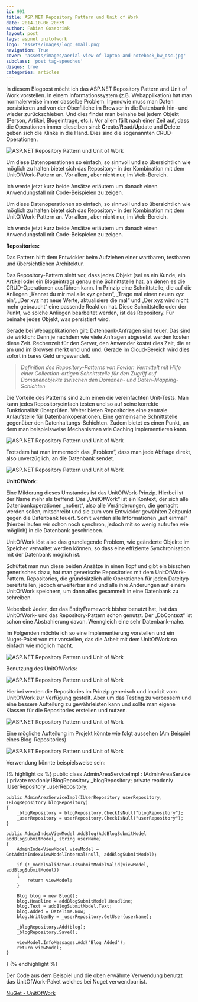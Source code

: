 ```yaml
---
id: 991
title: ASP.NET Repository Pattern und Unit of Work
date: 2014-10-06 20:39
author: Fabian Gosebrink
layout: post
tags: aspnet unitofwork
logo: 'assets/images/logo_small.png'
navigation: True
cover: 'assets/images/aerial-view-of-laptop-and-notebook_bw_osc.jpg'
subclass: 'post tag-speeches'
disqus: true
categories: articles
---
```


In diesem Blogpost möcht ich das ASP.NET Repository Pattern and Unit of Work vorstellen. In einem Informationssystem (z.B. Webapplikation) hat man normalerweise immer dasselbe Problem: Irgendwie muss man Daten persistieren und von der Oberfläche im Browser in die Datenbank hin- und wieder zurückschieben. Und dies findet man beinahe bei jedem Objekt (Person, Artikel, Blogeintrage, etc.). Vor allem fällt nach einer Zeit auf, dass die Operationen immer dieselben sind: **C**reate/**R**ead/**U**pdate und **D**elete geben sich die Klinke in die Hand. Dies sind die sogenannten CRUD-Operationen.

![ASP.NET Repository Pattern und Unit of Work]({{site.baseurl}}assets/articles/2014-10-06/01.png)

Um diese Datenoperationen so einfach, so sinnvoll und so übersichtlich wie möglich zu halten bietet sich das Repository- in der Kombination mit dem UnitOfWork-Pattern an. Vor allem, aber nicht nur, im Web-Bereich.

Ich werde jetzt kurz beide Ansätze erläutern um danach einen Anwendungsfall mit Code-Beispielen zu zeigen.

Um diese Datenoperationen so einfach, so sinnvoll und so übersichtlich wie möglich zu halten bietet sich das Repository- in der Kombination mit dem UnitOfWork-Pattern an. Vor allem, aber nicht nur, im Web-Bereich.

Ich werde jetzt kurz beide Ansätze erläutern um danach einen Anwendungsfall mit Code-Beispielen zu zeigen.

**Repositories:**

Das Pattern hilft dem Entwickler beim Aufziehen einer wartbaren, testbaren und übersichtlichen Architektur.

Das Repository-Pattern sieht vor, dass jedes Objekt (sei es ein Kunde, ein Artikel oder ein Blogeintrag) genau eine Schnittstelle hat, an denen es die CRUD-Operationen ausführen kann. Im Prinzip eine Schnittstelle, die auf die Anliegen „Kannst du mir mal alle xyz geben“, „Trage mal einen neuen xyz ein“, „Der xyz hat neue Werte, aktualisiere die mal“ und „Der xyz wird nicht mehr gebraucht“ eine passende Reaktion hat. Diese Schnittstelle oder der Punkt, wo solche Anliegen bearbeitet werden, ist das Repository. Für beinahe jedes Objekt, was persistiert wird.

Gerade bei Webapplikationen gilt: Datenbank-Anfragen sind teuer. Das sind sie wirklich: Denn je nachdem wie viele Anfragen abgesetzt werden kosten diese Zeit. Rechenzeit für den Server, den Anwender kostet dies Zeit, die er am und im Browser merkt und und und. Gerade im Cloud-Bereich wird dies sofort in bares Geld umgewandelt.

>*Definition des Repository-Patterns von Fowler:*
>*Vermittelt mit Hilfe einer Collection-artigen Schnittstelle für den Zugriff auf Domänenobjekte zwischen den Domänen- und Daten-Mapping-Schichten*

Die Vorteile des Patterns sind zum einen die vereinfachten Unit-Tests. Man kann jedes Repositoryeinfach testen und so auf seine korrekte Funktionalität überprüfen. Weiter bieten Repositories eine zentrale Anlaufstelle für Datenbankoperationen. Eine gemeinsame Schnittstelle gegenüber den Datenhaltungs-Schichten. Zudem bietet es einen Punkt, an dem man beispielsweise Mechanismen wie Caching implementieren kann.

![ASP.NET Repository Pattern und Unit of Work]({{site.baseurl}}assets/articles/2014-10-06/02.png)

Trotzdem hat man immernoch das „Problem“, dass man jede Abfrage direkt, also unverzüglich, an die Datenbank sendet.

![ASP.NET Repository Pattern und Unit of Work]({{site.baseurl}}assets/articles/2014-10-06/03.png)

**UnitOfWork:**

Eine Milderung dieses Umstandes ist das UnitOfWork-Prinzip. Hierbei ist der Name mehr als treffend: Das „UnitOfWork“ ist ein Kontext, der sich alle Datenbankoperationen „notiert“, also alle Veränderungen, die gemacht werden sollen, mitschreibt und sie zum vom Entwickler gewählten Zeitpunkt gegen die Datenbank feuert. Somit werden alle Informationen „auf einmal“ (hierbei laufen wir schon noch synchron, jedoch mit so wenig aufrufen wie möglich) in die Datenbank geschrieben.

UnitOfWork löst also das grundlegende Problem, wie geänderte Objekte im Speicher verwaltet werden können, so dass eine effiziente Synchronisation mit der Datenbank möglich ist.

Schüttet man nun diese beiden Ansätze in einen Topf und gibt ein bisschen generisches dazu, hat man generische Repositories mit dem UnitOfWork-Pattern. Repositories, die grundsätzlich alle Operationen für jeden Dateityp bereitstellen, jedoch erweiterbar sind und alle ihre Änderungen auf einem UnitOfWork speichern, um dann alles gesammelt in eine Datenbank zu schreiben.

Nebenbei: Jeder, der das EntityFramework bisher benutzt hat, hat das UnitOfWork- und das Repository-Pattern schon genutzt. Der „DbContext“ ist schon eine Abstrahierung davon. Wenngleich eine sehr Datenbank-nahe.

Im Folgenden möchte ich so eine Implementierung vorstellen und ein Nuget-Paket von mir vorstellen, das die Arbeit mit dem UnitOfWork so einfach wie möglich macht.

![ASP.NET Repository Pattern und Unit of Work]({{site.baseurl}}assets/articles/2014-10-06/04.png)

Benutzung des UnitOfWorks:

![ASP.NET Repository Pattern und Unit of Work]({{site.baseurl}}assets/articles/2014-10-06/05.png)

Hierbei werden die Repositories im Prinzip generisch und implizit vom UnitOfWork zur Verfügung gestellt. Aber um das Testing zu verbessern und eine bessere Aufteilung zu gewährleisten kann und sollte man eigene Klassen für die Repositories erstellen und nutzen.

![ASP.NET Repository Pattern und Unit of Work]({{site.baseurl}}assets/articles/2014-10-06/06.png)

Eine mögliche Aufteilung im Projekt könnte wie folgt aussehen (Am Beispiel eines Blog-Repositories)

![ASP.NET Repository Pattern und Unit of Work]({{site.baseurl}}assets/articles/2014-10-06/07.png)

Verwendung könnte beispielsweise sein:

{% highlight cs %}
public class AdminAreaServiceImpl : IAdminAreaService
{
    private readonly IBlogRepository _blogRepository;
    private readonly IUserRepository _userRepository;

    public AdminAreaServiceImpl(IUserRepository userRepository, IBlogRepository blogRepository)
    {
        _blogRepository = blogRepository.CheckIsNull("blogRepository");
        _userRepository = userRepository.CheckIsNull("userRepository");
    }
    
    public AdminIndexViewModel AddBlog(AddBlogSubmitModel addBlogSubmitModel, string userName)
    {
        AdminIndexViewModel viewModel = GetAdminIndexViewModelInternal(null, addBlogSubmitModel);

        if (!_modelValidator.IsSubmitModelValid(viewModel, addBlogSubmitModel))
        {
            return viewModel;
        }

        Blog blog = new Blog();
        blog.Headline = addBlogSubmitModel.Headline;
        blog.Text = addBlogSubmitModel.Text;
        blog.Added = DateTime.Now;
        blog.WrittenBy = _userRepository.GetUser(userName);

        _blogRepository.Add(blog);
        _blogRepository.Save();

        viewModel.InfoMessages.Add("Blog Added");
        return viewModel;
    }
}
{% endhighlight %}

Der Code aus dem Beispiel und die oben erwähnte Verwendung benutzt das UnitOfWork-Paket welches bei Nuget verwendbar ist.

<a href="http://www.nuget.org/packages/OfferingSolutions.UnitOfWork.Structure/" target="_blank">NuGet - UnitOfWork</a>
